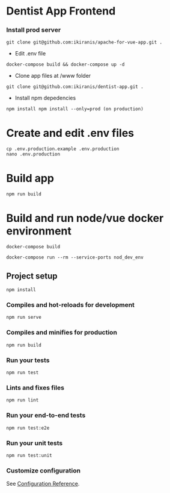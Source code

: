 # Dentist App Frontend

### Install prod server

``
git clone git@github.com:ikiranis/apache-for-vue-app.git .
``

- Edit .env file

``
docker-compose build && docker-compose up -d
``

- Clone app files at /www folder

``
git clone git@github.com:ikiranis/dentist-app.git .
``

- Install npm depedencies

``
npm install
npm install --only=prod (on production)
``

# Create and edit .env files

```
cp .env.production.example .env.production
nano .env.production
```

# Build app

``
npm run build
``

# Build and run node/vue docker environment

``
docker-compose build
``

``
docker-compose run --rm --service-ports nod_dev_env
``

## Project setup
```
npm install
```

### Compiles and hot-reloads for development
```
npm run serve
```

### Compiles and minifies for production
```
npm run build
```

### Run your tests
```
npm run test
```

### Lints and fixes files
```
npm run lint
```

### Run your end-to-end tests
```
npm run test:e2e
```

### Run your unit tests
```
npm run test:unit
```

### Customize configuration
See [Configuration Reference](https://cli.vuejs.org/config/).
